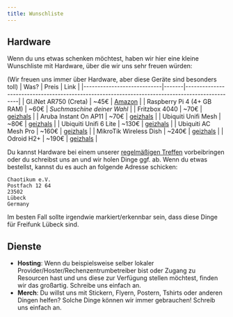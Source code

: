 ```yaml
---
title: Wunschliste
---
```


## Hardware

Wenn du uns etwas schenken möchtest, haben wir hier eine kleine Wunschliste mit Hardware, über die wir uns sehr freuen würden:

(Wir freuen uns immer über Hardware, aber diese Geräte sind besonders toll)
| Was?                       | Preis | Link                                                                                           |
|----------------------------|-------|------------------------------------------------------------------------------------------------|
| Gl.iNet AR750 (Creta)      | ~45€  | [Amazon](https://www.amazon.com/GL-iNet-GL-AR750-300Mbps-pre-Installed-Included/dp/B07712LKJM) |
| Raspberry Pi 4 (4+ GB RAM) | ~60€  | *Suchmaschine deiner Wahl*                                                                     |
| Fritzbox 4040              | ~70€  | [geizhals](https://geizhals.de/avm-fritz-box-4040-20002763-a1501050.html)                                                           |
| Aruba Instant On AP11      | ~70€  | [geizhals](https://geizhals.de/aruba-instant-on-ap11-r2w96a-a2121727.html)                                                           |
| Ubiquiti Unifi Mesh        | ~80€  | [geizhals](https://geizhals.de/ubiquiti-unifi-ac-mesh-uap-ac-m-a1547488.html)                  |
| Ubiquiti Unifi 6 Lite      | ~130€ | [geizhals](https://geizhals.de/ubiquiti-unifi-6-lite-u6-lite-eu-a2428301.html)                 |
| Ubiquiti AC Mesh Pro       | ~160€ | [geizhals](https://geizhals.de/ubiquiti-unifi-ac-mesh-pro-uap-ac-m-pro-a1547497.html)          |
| MikroTik Wireless Dish     | ~240€ | [geizhals](https://geizhals.de/mikrotik-routerboard-lhg-60-ghz-rblhgg-60adkit-a2086384.html)   |
| Odroid H2+                 | ~190€ | [geizhals](https://geizhals.de/hardkernel-odroid-h2-a2343275.html) |



Du kannst Hardware bei einem unserer [regelmäßigen Treffen](//luebeck.freifunk.net/treffen.html) vorbeibringen oder du schreibst uns an und wir holen Dinge ggf. ab.
Wenn du etwas bestellst, kannst du es auch an folgende Adresse schicken:
```
Chaotikum e.V.
Postfach 12 64
23502
Lübeck
Germany
```
Im besten Fall sollte irgendwie markiert/erkennbar sein, dass diese Dinge für Freifunk Lübeck sind.



## Dienste

- __Hosting__:
  Wenn du beispielsweise selber lokaler Provider/Hoster/Rechenzentrumbetreiber bist oder Zugang zu Resourcen hast und uns diese zur Verfügung stellen möchtest, finden wir das großartig. Schreibe uns einfach an.
- __Merch__:
  Du willst uns mit Stickern, Flyern, Postern, Tshirts oder anderen Dingen helfen? Solche Dinge können wir immer gebrauchen! Schreib uns einfach an.
